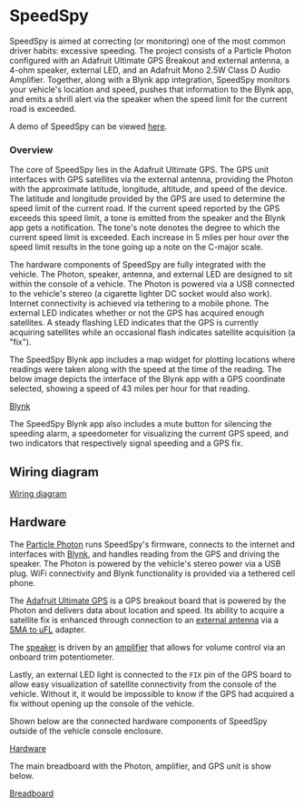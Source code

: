 # SpeedSpy

SpeedSpy is aimed at correcting (or monitoring) one of the most common driver habits: excessive speeding. The project consists of a Particle Photon configured with an Adafruit Ultimate GPS Breakout and external antenna, a 4-ohm speaker, external LED, and an Adafruit Mono 2.5W Class D Audio Amplifier. Together, along with a Blynk app integration, SpeedSpy monitors your vehicle's location and speed, pushes that information to the Blynk app, and emits a shrill alert via the speaker when the speed limit for the current road is exceeded.

A demo of SpeedSpy can be viewed [here](https://www.youtube.com/watch?v=IyeKg0UlMBg).

### Overview

The core of SpeedSpy lies in the Adafruit Ultimate GPS. The GPS unit interfaces with GPS satellites via the external antenna, providing the Photon with the approximate latitude, longitude, altitude, and speed of the device. The latitude and longitude provided by the GPS are used to determine the speed limit of the current road. If the current speed reported by the GPS exceeds this speed limit, a tone is emitted from the speaker and the Blynk app gets a notification. The tone's note denotes the degree to which the current speed limit is exceeded. Each increase in 5 miles per hour _over_ the speed limit results in the tone going up a note on the C-major scale.

The hardware components of SpeedSpy are fully integrated with the vehicle. The Photon, speaker, antenna, and external LED are designed to sit within the console of a vehicle. The Photon is powered via a USB connected to the vehicle's stereo (a cigarette lighter DC socket would also work). Internet connectivity is achieved via tethering to a mobile phone. The external LED indicates whether or not the GPS has acquired enough satellites. A steady flashing LED indicates that the GPS is currently acquiring satellites while an occasional flash indicates satellite acquisition (a "fix").

The SpeedSpy Blynk app includes a map widget for plotting locations where readings were taken along with the speed at the time of the reading. The below image depicts the interface of the Blynk app with a GPS coordinate selected, showing a speed of 43 miles per hour for that reading.

[Blynk](images/blynk.png?raw=true)

The SpeedSpy Blynk app also includes a mute button for silencing the speeding alarm, a speedometer for visualizing the current GPS speed, and two indicators that respectively signal speeding and a GPS fix.

## Wiring diagram

[Wiring diagram](images/wiring.png)

## Hardware

The [Particle Photon](https://store.particle.io/products/photon) runs SpeedSpy's firmware, connects to the internet and interfaces with [Blynk](http://www.blynk.cc/), and handles reading from the GPS and driving the speaker. The Photon is powered by the vehicle's stereo power via a USB plug. WiFi connectivity and Blynk functionality is provided via a tethered cell phone.

The [Adafruit Ultimate GPS](https://www.adafruit.com/product/746) is a GPS breakout board that is powered by the Photon and delivers data about location and speed. Its ability to acquire a satellite fix is enhanced through connection to an [external antenna](https://www.adafruit.com/product/960) via a [SMA to uFL](https://www.adafruit.com/product/851) adapter.

The [speaker](https://www.adafruit.com/product/1314) is driven by an [amplifier](https://www.adafruit.com/product/2130) that allows for volume control via an onboard trim potentiometer.

Lastly, an external LED light is connected to the `FIX` pin of the GPS board to allow easy visualization of satellite connectivity from the console of the vehicle. Without it, it would be impossible to know if the GPS had acquired a fix without opening up the console of the vehicle.

Shown below are the connected hardware components of SpeedSpy outside of the vehicle console enclosure.

[Hardware](hardware.jpg)

The main breadboard with the Photon, amplifier, and GPS unit is show below.

[Breadboard](breadboard.jpg)
